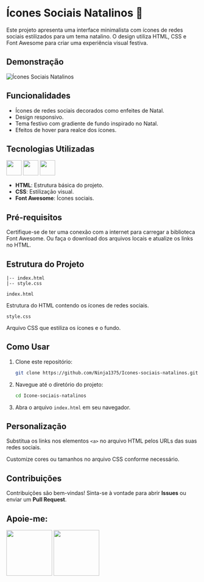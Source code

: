 # Ícones Sociais Natalinos 🎄

Este projeto apresenta uma interface minimalista com ícones de redes sociais estilizados para um tema natalino. O design utiliza HTML, CSS e Font Awesome para criar uma experiência visual festiva.

## Demonstração

![Ícones Sociais Natalinos](demo.png)

## Funcionalidades

- Ícones de redes sociais decorados como enfeites de Natal.
- Design responsivo.
- Tema festivo com gradiente de fundo inspirado no Natal.
- Efeitos de hover para realce dos ícones.

## Tecnologias Utilizadas

<a href="https://programartudo.blogspot.com/2024/11/html-tudo-o-que-precisa-para-comecar.html" target="_blank"><img loading="lazy" src="https://cdn.jsdelivr.net/gh/devicons/devicon/icons/html5/html5-original.svg" width="40" height="40"/></a> 
<a href="https://programartudo.blogspot.com/2024/11/css-como-dar-estilo-ao-teu-website.html" target="_blank"><img loading="lazy" src="https://cdn.jsdelivr.net/gh/devicons/devicon/icons/css3/css3-original.svg" width="40" height="40"/></a> 
<a href="https://fontawesome.com/" target="_blank"><img loading="lazy" src="https://upload.wikimedia.org/wikipedia/commons/5/5f/Font_Awesome_logomark_blue.svg" width="40" height="40"/></a>
- **HTML**: Estrutura básica do projeto.
- **CSS**: Estilização visual.
- **Font Awesome**: Ícones sociais.

## Pré-requisitos

Certifique-se de ter uma conexão com a internet para carregar a biblioteca Font Awesome. Ou faça o download dos arquivos locais e atualize os links no HTML.

## Estrutura do Projeto

```plaintext
|-- index.html
|-- style.css
```

`index.html`

Estrutura do HTML contendo os ícones de redes sociais.

`style.css`

Arquivo CSS que estiliza os ícones e o fundo.

## Como Usar

1. Clone este repositório:

   ```bash
   git clone https://github.com/Ninja1375/Icones-sociais-natalinos.git
   ```

2. Navegue até o diretório do projeto:

   ```bash
   cd Icone-sociais-natalinos
   ```

3. Abra o arquivo `index.html` em seu navegador.

## Personalização

Substitua os links nos elementos `<a>` no arquivo HTML pelos URLs das suas redes sociais.

Customize cores ou tamanhos no arquivo CSS conforme necessário.

## Contribuições

Contribuições são bem-vindas! Sinta-se à vontade para abrir **Issues** ou enviar um **Pull Request**.

## Apoie-me:
<a href="https://buymeacoffee.com/antonio13" target="_blank"><img loading="lazy" src="https://img.buymeacoffee.com/button-api/?text=Buy%20me%20a%20coffee&emoji=&slug=seu_nome_de_usuario&button_colour=FFDD00&font_colour=000000&font_family=Cookie&outline_colour=000000&coffee_colour=ffffff" width="120" height="120"></a>  <a href="https://www.paypal.com/donate/?hosted_button_id=DN574F28FYUNG" target="_blank"><img loading="lazy" src="https://upload.wikimedia.org/wikipedia/commons/b/b5/PayPal.svg" width="120" height="120"></a>
